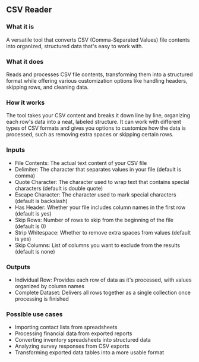 
## CSV Reader

### What it is
A versatile tool that converts CSV (Comma-Separated Values) file contents into organized, structured data that's easy to work with.

### What it does
Reads and processes CSV file contents, transforming them into a structured format while offering various customization options like handling headers, skipping rows, and cleaning data.

### How it works
The tool takes your CSV content and breaks it down line by line, organizing each row's data into a neat, labeled structure. It can work with different types of CSV formats and gives you options to customize how the data is processed, such as removing extra spaces or skipping certain rows.

### Inputs
- File Contents: The actual text content of your CSV file
- Delimiter: The character that separates values in your file (default is comma)
- Quote Character: The character used to wrap text that contains special characters (default is double quote)
- Escape Character: The character used to mark special characters (default is backslash)
- Has Header: Whether your file includes column names in the first row (default is yes)
- Skip Rows: Number of rows to skip from the beginning of the file (default is 0)
- Strip Whitespace: Whether to remove extra spaces from values (default is yes)
- Skip Columns: List of columns you want to exclude from the results (default is none)

### Outputs
- Individual Row: Provides each row of data as it's processed, with values organized by column names
- Complete Dataset: Delivers all rows together as a single collection once processing is finished

### Possible use cases
- Importing contact lists from spreadsheets
- Processing financial data from exported reports
- Converting inventory spreadsheets into structured data
- Analyzing survey responses from CSV exports
- Transforming exported data tables into a more usable format
